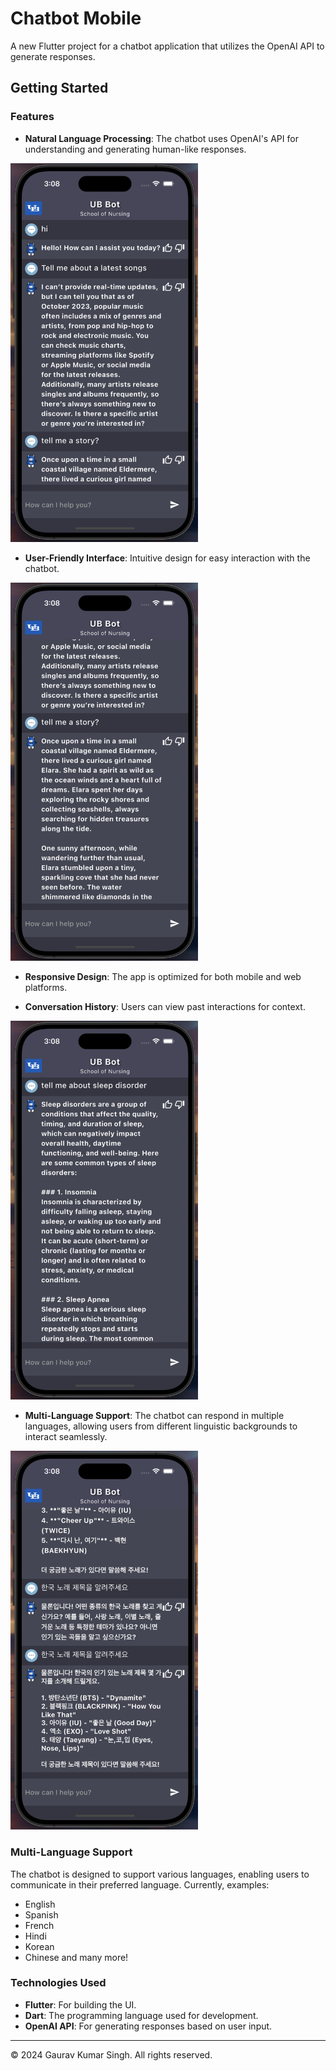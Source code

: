 # Chatbot Mobile

A new Flutter project for a chatbot application that utilizes the OpenAI API to generate responses.

## Getting Started

### Features
- **Natural Language Processing**: The chatbot uses OpenAI's API for understanding and generating human-like responses.
<img src="images/img1.png" alt="Screenshot 1" width="300" height="auto"/>

- **User-Friendly Interface**: Intuitive design for easy interaction with the chatbot.
<img src="images/img2.png" alt="Screenshot 2" width="300" height="auto"/>

- **Responsive Design**: The app is optimized for both mobile and web platforms.

- **Conversation History**: Users can view past interactions for context.
<img src="images/img3.png" alt="Screenshot 3" width="300" height="auto"/>

- **Multi-Language Support**: The chatbot can respond in multiple languages, allowing users from different linguistic backgrounds to interact seamlessly.
<img src="images/img4.png" alt="Screenshot 4" width="300" height="auto"/>

### Multi-Language Support
The chatbot is designed to support various languages, enabling users to communicate in their preferred language. Currently, examples:
- English
- Spanish
- French
- Hindi
- Korean
- Chinese
and many more!

### Technologies Used
- **Flutter**: For building the UI.
- **Dart**: The programming language used for development.
- **OpenAI API**: For generating responses based on user input.

---

© 2024 Gaurav Kumar Singh. All rights reserved.
